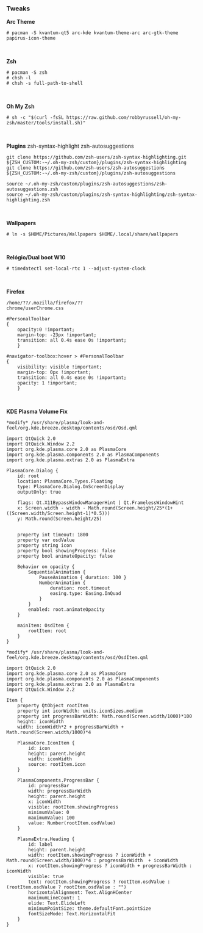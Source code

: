 ### Tweaks
 
**Arc Theme**
 
    # pacman -S kvantum-qt5 arc-kde kvantum-theme-arc arc-gtk-theme papirus-icon-theme
<br>

**Zsh**
 
    # pacman -S zsh
    # chsh -l
    # chsh -s full-path-to-shell
<br>
 
**Oh My Zsh**
 
    # sh -c "$(curl -fsSL https://raw.github.com/robbyrussell/oh-my-zsh/master/tools/install.sh)"
<br>

**Plugins**
zsh-syntax-highlight zsh-autosuggestions

    git clone https://github.com/zsh-users/zsh-syntax-highlighting.git ${ZSH_CUSTOM:-~/.oh-my-zsh/custom}/plugins/zsh-syntax-highlighting
    git clone https://github.com/zsh-users/zsh-autosuggestions ${ZSH_CUSTOM:-~/.oh-my-zsh/custom}/plugins/zsh-autosuggestions

    source ~/.oh-my-zsh/custom/plugins/zsh-autosuggestions/zsh-autosuggestions.zsh
    source ~/.oh-my-zsh/custom/plugins/zsh-syntax-highlighting/zsh-syntax-highlighting.zsh
<br>

**Wallpapers**
  
    # ln -s $HOME/Pictures/Wallpapers $HOME/.local/share/wallpapers
<br>

**Relógio/Dual boot W10**
 
    # timedatectl set-local-rtc 1 --adjust-system-clock
<br>

**Firefox**

    /home/??/.mozilla/firefox/??
    chrome/userChrome.css
  
```
#PersonalToolbar
{
    opacity:0 !important;
    margin-top: -23px !important;
    transition: all 0.4s ease 0s !important;
    }

#navigator-toolbox:hover > #PersonalToolbar
{
    visibility: visible !important;
    margin-top: 0px !important;
    transition: all 0.4s ease 0s !important;
    opacity: 1 !important;
    }
 ```
<br>

**KDE Plasma Volume Fix**

    *modify* /usr/share/plasma/look-and-feel/org.kde.breeze.desktop/contents/osd/Osd.qml

```
import QtQuick 2.0
import QtQuick.Window 2.2
import org.kde.plasma.core 2.0 as PlasmaCore
import org.kde.plasma.components 2.0 as PlasmaComponents
import org.kde.plasma.extras 2.0 as PlasmaExtra

PlasmaCore.Dialog {
    id: root
    location: PlasmaCore.Types.Floating
    type: PlasmaCore.Dialog.OnScreenDisplay
    outputOnly: true

    flags: Qt.X11BypassWindowManagerHint | Qt.FramelessWindowHint
    x: Screen.width - width - Math.round(Screen.height/25*(1+((Screen.width/Screen.height-1)*0.5)))
    y: Math.round(Screen.height/25)


    property int timeout: 1800
    property var osdValue
    property string icon
    property bool showingProgress: false
    property bool animateOpacity: false

    Behavior on opacity {
        SequentialAnimation {
            PauseAnimation { duration: 100 }
            NumberAnimation {
                duration: root.timeout
                easing.type: Easing.InQuad
            }
        }
        enabled: root.animateOpacity
    }

    mainItem: OsdItem {
        rootItem: root
    }
}
```

    *modify* /usr/share/plasma/look-and-feel/org.kde.breeze.desktop/contents/osd/OsdItem.qml

```
import QtQuick 2.0
import org.kde.plasma.core 2.0 as PlasmaCore
import org.kde.plasma.components 2.0 as PlasmaComponents
import org.kde.plasma.extras 2.0 as PlasmaExtra
import QtQuick.Window 2.2

Item {
    property QtObject rootItem
    property int iconWidth: units.iconSizes.medium
    property int progressBarWidth: Math.round(Screen.width/1000)*100
    height: iconWidth
    width: iconWidth*2 + progressBarWidth + Math.round(Screen.width/1000)*4

    PlasmaCore.IconItem {
        id: icon
        height: parent.height
        width: iconWidth
        source: rootItem.icon
    }

    PlasmaComponents.ProgressBar {
        id: progressBar
        width: progressBarWidth
        height: parent.height
        x: iconWidth
        visible: rootItem.showingProgress
        minimumValue: 0
        maximumValue: 100
        value: Number(rootItem.osdValue)
    }

    PlasmaExtra.Heading {
        id: label
        height: parent.height
        width: rootItem.showingProgress ? iconWidth + Math.round(Screen.width/1000)*4 : progressBarWidth  + iconWidth
        x: rootItem.showingProgress ? iconWidth + progressBarWidth : iconWidth
        visible: true
        text: rootItem.showingProgress ? rootItem.osdValue : (rootItem.osdValue ? rootItem.osdValue : "")
        horizontalAlignment: Text.AlignHCenter
        maximumLineCount: 1
        elide: Text.ElideLeft
        minimumPointSize: theme.defaultFont.pointSize
        fontSizeMode: Text.HorizontalFit
    }
}
```
